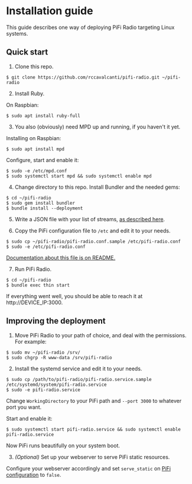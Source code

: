 # Installation guide

This guide describes one way of deploying PiFi Radio targeting Linux systems.


## Quick start

1. Clone this repo.

```
$ git clone https://github.com/rccavalcanti/pifi-radio.git ~/pifi-radio
```


2. Install Ruby.

On Raspbian:
```
$ sudo apt install ruby-full
```


3. You also (obviously) need MPD up and running, if you haven't it yet.

Installing on Raspbian:
```
$ sudo apt install mpd
```

Configure, start and enable it:
```
$ sudo -e /etc/mpd.conf
$ sudo systemctl start mpd && sudo systemctl enable mpd
```


4. Change directory to this repo. Install Bundler and the needed gems:

```
$ cd ~/pifi-radio
$ sudo gem install bundler
$ bundle install --deployment
```


5. Write a JSON file with your list of streams, [as described here](README.md#list-of-streams).


6. Copy the PiFi configuration file to `/etc` and edit it to your needs.

```
$ sudo cp ~/pifi-radio/pifi-radio.conf.sample /etc/pifi-radio.conf
$ sudo -e /etc/pifi-radio.conf
```

[Documentation about this file is on README.](README.md#pifi-configuration)


7. Run PiFi Radio.

```
$ cd ~/pifi-radio
$ bundle exec thin start
```

If everything went well, you should be able to reach it at http://DEVICE_IP:3000.



## Improving the deployment

1. Move PiFi Radio to your path of choice, and deal with the permissions. For example:

```
$ sudo mv ~/pifi-radio /srv/
$ sudo chgrp -R www-data /srv/pifi-radio
```


2. Install the systemd service and edit it to your needs.

```
$ sudo cp /path/to/pifi-radio/pifi-radio.service.sample /etc/systemd/system/pifi-radio.service
$ sudo -e pifi-radio.service
```

Change `WorkingDirectory` to your PiFi path and `--port 3000` to whatever port you want.

Start and enable it:

```
$ sudo systemctl start pifi-radio.service && sudo systemctl enable pifi-radio.service
```

Now PiFi runs beautifully on your system boot.



3. *(Optional)* Set up your webserver to serve PiFi static resources.

Configure your webserver accordingly and set `serve_static` on [PiFi configuration](README.md#pifi-configuration) to `false`.

